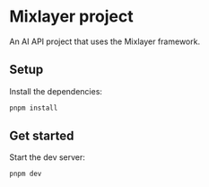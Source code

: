 # Mixlayer project

An AI API project that uses the Mixlayer framework.

## Setup

Install the dependencies:

```bash
pnpm install
```

## Get started

Start the dev server:

```bash
pnpm dev
```

